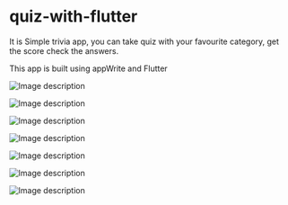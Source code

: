 # quiz-with-flutter

It is Simple trivia app, you can take quiz with your favourite category, get the score check the answers. 


This app is built using appWrite and Flutter

![Image description](https://dev-to-uploads.s3.amazonaws.com/uploads/articles/3pl114538wjx59se8vw5.png)

 ![Image description](https://dev-to-uploads.s3.amazonaws.com/uploads/articles/n12c70jmwrehwbniwbic.png)
 

![Image description](https://dev-to-uploads.s3.amazonaws.com/uploads/articles/vdhvh9n2bwnx89p44uec.png)

![Image description](https://dev-to-uploads.s3.amazonaws.com/uploads/articles/tm09h4gjm8967xb97xue.png)

![Image description](https://dev-to-uploads.s3.amazonaws.com/uploads/articles/oe0azbvln3iq37l6v0nl.png)

![Image description](https://dev-to-uploads.s3.amazonaws.com/uploads/articles/egwtt2d95b3maba2yj50.png)


![Image description](https://dev-to-uploads.s3.amazonaws.com/uploads/articles/4je1yafh0bxw4f14spyv.png)

     
